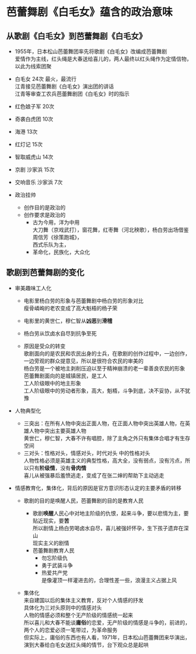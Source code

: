 # 芭蕾舞剧《白毛女》蕴含的政治意味  
## 从歌剧《白毛女》到芭蕾舞剧《白毛女》  
* 1955年，日本松山芭蕾舞团率先将歌剧《白毛女》改编成芭蕾舞剧  
  爱情作为主线，红头绳是大春送给喜儿的，两人最终以红头绳作为定情信物，以此为线索团聚    
* 白毛女 24次 最火，最流行  
  江青接见芭蕾舞剧《白毛女》演出团的讲话  
  江青等审查工农兵芭蕾舞剧团《白毛女》时的指示      
* 红色娘子军 20次  
* 奇袭白虎团 10次
* 海港 13次  
* 红灯记 15次  
* 智取威虎山 14次  
* 京剧 沙家浜 15次  
* 交响音乐 沙家浜 7次  

 
* 政治挂帅  
    * 创作目的是政治的  
    * 创作要求是政治的  
        * 古为今用，洋为中用  
            大刀舞（京戏武打），窗花舞，红枣舞（河北秧歌），杨白劳出场借鉴周信芳《徐策跑城》，  
            西式乐队为主，  
        * 革命化，民族化，大众化  

## 歌剧到芭蕾舞剧的变化
* 审美趣味工人化  
  * 电影里杨白劳的形象与芭蕾舞剧中杨白劳的形象对比  
    瘦骨嶙峋的老农变成了高大魁梧的杨子荣  
  * 电影里的黄世仁，穆仁智从**凶恶**到**滑稽**  
  * 杨白劳从饮卤水自尽到抗争至死  

  * 原因是受众的转变  
    歌剧面向的是农民和农民出身的士兵，在歌剧的创作过程中，一边创作，一边旁观的群众提意见，所以是很符合农民的审美的  
    杨白劳是一个被地主剥削压迫以至于精神崩溃的老一辈善良农民的形象     
    芭蕾舞剧面向的是城镇居民，是工人  
    工人阶级眼中的地主形象  
    工人阶级眼中的劳动者形象，高大，魁梧，斗争到底，决不妥协，从不犹豫      

* 人物典型化  
  * 三突出：在所有人物中突出正面人物，在正面人物中突出英雄人物，在英雄人物中突出主要英雄人物  
    黄世仁，穆仁智，大春不许有唱腔，除了主角之外只有集体合唱才有生存空间   
  * 三对头：性格对头，情感对头，时代对头 中的性格对头  
    人物性格必须是英雄主义的典型性格，高大全，没有弱点，没有污点，所以只有**阶级情**，没有**骨肉情**  
    喜儿从被强暴后羞愤逃走，变成了在张二婶的帮助下主动逃走         

  
* 情感教育化，集体化，背后的原因是官方意识形态认定的主要矛盾的转移    
  * 歌剧的目的是唤醒人民，芭蕾舞剧的目的是教育人民  
    * 歌剧**唤醒**人民心中对地主阶级的仇恨，起来斗争，要以悲情为主，要贴近现实，要**苦**      
      所以剧情上杨白劳喝卤水自尽，喜儿被强奸怀孕，生下孩子遗弃在深山  
      现实主义的剧情  
    * 芭蕾舞剧教育人民  
      * 勿忘阶级仇 
      * 勇于武装斗争  
      * 热爱共产党   
      是像灌顶一样灌进去的，合理性差一些，浪漫主义占据上风   
       
  * 集体化  
    来自建国以后的集体主义教育，反对个人情感的抒发  
    具体化为三对头原则中的情感对头  
    人物的情感必须和整个无产阶级的情感统一起来    
    所以喜儿和大春不能谈**庸俗**的恋爱，无产阶级的情感是斗争的，前进的，两个人的恋爱必须一笔带过，为革命服务  
    但实际上，庸俗的东西也有人看，1971年，日本松山芭蕾舞团来华演出，演到大春给白毛女送红头绳的情节，台下观众总是起哄    


   
